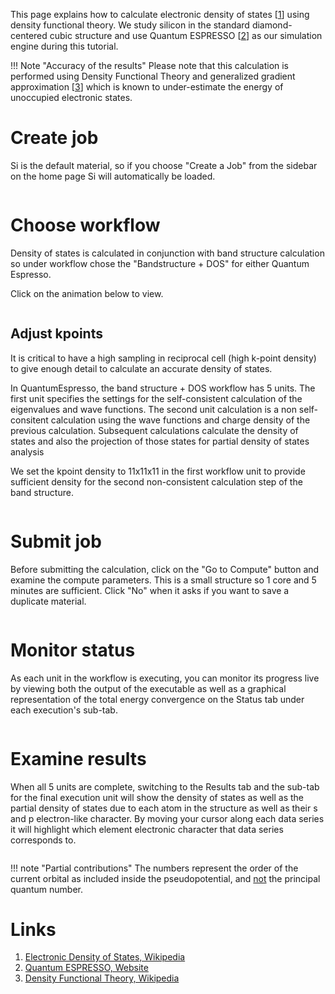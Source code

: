 <!-- by MH -->

This page explains how to calculate electronic density of states [[1](#links)] using density functional theory. We study silicon in the standard diamond-centered cubic structure and use Quantum ESPRESSO [[2](#links)] as our simulation engine during this tutorial.

!!! Note "Accuracy of the results"
    Please note that this calculation is performed using Density Functional Theory and generalized gradient approximation [[3](#links)] which is known to under-estimate the energy of unoccupied electronic states.

# Create job

Si is the default material, so if you choose "Create a Job" from the sidebar on the home page Si will automatically be loaded.

<img data-gifffer="/images/BandStep1.gif" />

# Choose workflow

Density of states is calculated in conjunction with band structure calculation so under workflow chose the "Bandstructure + DOS" for either Quantum Espresso.

Click on the animation below to view.

<img data-gifffer="/images/DOSStep2.gif" />

## Adjust kpoints

It is critical to have a high sampling in reciprocal cell (high k-point density) to give enough detail to calculate an accurate density of states.

In QuantumEspresso, the band structure + DOS workflow has 5 units.  The first unit specifies the settings for the self-consistent calculation of the eigenvalues and wave functions.  The second unit calculation is a non self-consitent calculation using the wave functions and charge density of the previous calculation. Subsequent calculations calculate the density of states and also the projection of those states for partial density of states analysis

We set the kpoint density to 11x11x11 in the first workflow unit to provide sufficient density for the second non-consistent calculation step of the band structure. <!-- TODO: set kpoint grid for the 4rth, non-self-consistent calculation, explain why it is beneficial -->

<img data-gifffer="/images/DOSStep3.gif" />

# Submit job

Before submitting the calculation, click on the "Go to Compute" button and examine the compute parameters.  This is a small structure so 1 core and 5 minutes are sufficient.  Click "No" when it asks if you want to save a duplicate material.

<img data-gifffer="/images/DOSStep4.gif" />

# Monitor status

As each unit in the workflow is executing, you can monitor its progress live by viewing both the output of the executable as well as a graphical representation of the total energy convergence on the Status tab under each execution's sub-tab.

<img data-gifffer="/images/DOSStep5.gif" />

# Examine results

When all 5 units are complete, switching to the Results tab and the sub-tab for the final execution unit will show the density of states as well as the partial density of states due to each atom in the structure as well as their s and p electron-like character.  By moving your cursor along each data series it will highlight which element electronic character that data series corresponds to.

<img data-gifffer="/images/DOSStep6.gif" />

!!! note "Partial contributions"
    The numbers represent the order of the current orbital as included inside the pseudopotential, and <u>not</u> the principal quantum number.

# Links

1. [Electronic Density of States, Wikipedia](https://en.wikipedia.org/wiki/Density_of_states)
2. [Quantum ESPRESSO, Website](http://www.quantum-espresso.org/)
3. [Density Functional Theory, Wikipedia](https://en.wikipedia.org/wiki/Density_functional_theory)
